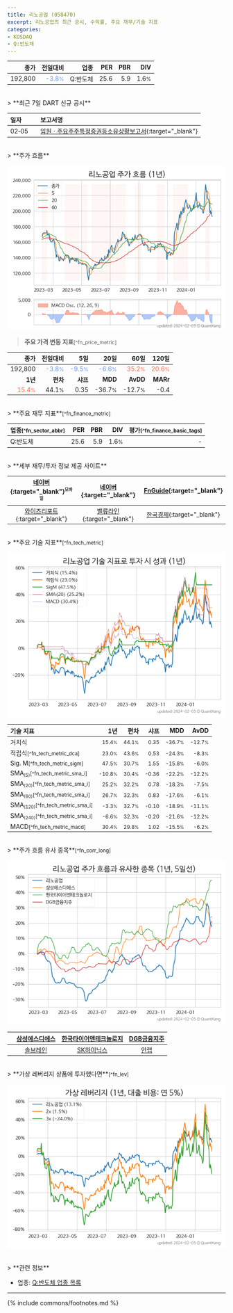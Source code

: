 ```yaml
---
title: 리노공업 (058470)
excerpt: 리노공업의 최근 공시, 수익률, 주요 재무/기술 지표
categories:
- KOSDAQ
- Q:반도체
---
```


| **종가** | **전일대비** | **업종** | **PER** | **PBR** | **DIV** |
| -------: | -----------: | -------: | ------: | ------: | ------: |
| 192,800 | <span style="color: cornflowerblue">-3.8<small>%</small></span> | Q:반도체 | 25.6 | 5.9 | 1.6<small>%</small> |

<!-- more -->

<br>
> **최근 7일 DART 신규 공시**<a id="dart"></a>

| **일자** |      | **보고서명** |
| :------- | :--- | :----------- |
| 02&#x2011;05 | | [임원ㆍ주요주주특정증권등소유상황보고서](https://dart.fss.or.kr/dsaf001/main.do?rcpNo=20240205000098){:target="_blank"} |

<br>
> **주가 흐름**<a id="price"></a>

![058470](/stock/images/058470.png)

> **주요 가격 변동 지표**<small>[^fn_price_metric]</small>

| **종가** | **전일대비** | **5일** | **20일** | **60일** | **120일** |
| -------: | -----------: | ------: | -------: | -------: | --------: |
| 192,800 | <span style="color: cornflowerblue">-3.8<small>%</small></span> | <span style="color: cornflowerblue">-9.5<small>%</small></span> | <span style="color: cornflowerblue">-6.6<small>%</small></span> | <span style="color: tomato">35.2<small>%</small></span> | <span style="color: tomato">20.6<small>%</small></span> |
| **1년** | **편차** | **샤프** | **MDD** | **AvDD** | **MARr** |
| <span style="color: tomato">15.4<small>%</small></span> | 44.1<small>%</small> | 0.35 | -36.7<small>%</small> | -12.7<small>%</small> | -0.4 |

<br>
> **주요 재무 지표**<small>[^fn_finance_metric]</small>

| **업종**<small>[^fn_sector_abbr]</small> | **PER** | **PBR** | **DIV** | **평가**<small>[^fn_finance_basic_tags]</small> |
| :--------------------------------------- | ------: | ------: | ------: | ----------------------------------------------: |
| Q:반도체 | 25.6 | 5.9 | 1.6<small>%</small> | - |

<br>
> **세부 재무/투자 정보 제공 사이트**

| [네이버](https://m.stock.naver.com/domestic/stock/058470/finance/summary){:target="_blank"}<sup><small>모바일</small></sup> | [네이버](https://finance.naver.com/item/coinfo.naver?code=058470){:target="_blank"} | [FnGuide](https://comp.fnguide.com/SVO2/ASP/SVD_Invest.asp?gicode=A058470&MenuYn=Y){:target="_blank"} |
| :---: | :---: | :---: |
| [와이즈리포트](https://comp.wisereport.co.kr/company/c1040001.aspx?cmp_cd=058470){:target="_blank"} | [밸류라인](https://www.valueline.co.kr/finance/summary/058470){:target="_blank"} | [한국경제](https://markets.hankyung.com/stock/058470/financial-summary){:target="_blank"} |

<br>
> **주요 기술 지표**<small>[^fn_tech_metric]</small>


![058470](/stock/images/058470_tech.png)

| **기술 지표** | **1년** | **편차** | **샤프** | **MDD** | **AvDD** |
| :------------ | ------: | -----------: | -------: | ------: | -------: |
| 거치식 | <small>15.4<small>%</small></small> | <small>44.1<small>%</small></small> | <small>0.35</small> | <small>-36.7<small>%</small></small> | <small>-12.7<small>%</small></small> |
| 적립식<small>[^fn_tech_metric_dca]</small> | <small>23.0<small>%</small></small> | <small>43.6<small>%</small></small> | <small>0.53</small> | <small>-24.3<small>%</small></small> | <small>-8.3<small>%</small></small> |
| Sig. M<small>[^fn_tech_metric_sigm]</small> | <small>47.5<small>%</small></small> | <small>30.7<small>%</small></small> | <small>1.55</small> | <small>-15.8<small>%</small></small> | <small>-6.0<small>%</small></small> |
| SMA<small><sub>(5)</sub></small><small>[^fn_tech_metric_sma_i]</small> | <small>-10.8<small>%</small></small> | <small>30.4<small>%</small></small> | <small>-0.36</small> | <small>-22.2<small>%</small></small> | <small>-12.2<small>%</small></small> |
| SMA<small><sub>(20)</sub></small><small>[^fn_tech_metric_sma_i]</small> | <small>25.2<small>%</small></small> | <small>32.2<small>%</small></small> | <small>0.78</small> | <small>-18.3<small>%</small></small> | <small>-7.5<small>%</small></small> |
| SMA<small><sub>(60)</sub></small><small>[^fn_tech_metric_sma_i]</small> | <small>26.7<small>%</small></small> | <small>32.3<small>%</small></small> | <small>0.83</small> | <small>-17.6<small>%</small></small> | <small>-6.1<small>%</small></small> |
| SMA<small><sub>(120)</sub></small><small>[^fn_tech_metric_sma_i]</small> | <small>-3.3<small>%</small></small> | <small>32.7<small>%</small></small> | <small>-0.10</small> | <small>-18.9<small>%</small></small> | <small>-11.1<small>%</small></small> |
| SMA<small><sub>(240)</sub></small><small>[^fn_tech_metric_sma_i]</small> | <small>-6.6<small>%</small></small> | <small>32.3<small>%</small></small> | <small>-0.20</small> | <small>-21.6<small>%</small></small> | <small>-12.2<small>%</small></small> |
| MACD<small>[^fn_tech_metric_macd]</small> | <small>30.4<small>%</small></small> | <small>29.8<small>%</small></small> | <small>1.02</small> | <small>-15.5<small>%</small></small> | <small>-6.2<small>%</small></small> |

<br>
> **주가 흐름 유사 종목**<a id="corr"></a><small>[^fn_corr_long]</small>

![058470](/stock/images/058470_corr.png)

|       | [삼성에스디에스](/018260/) | [한국타이어앤테크놀로지](/161390/) | [DGB금융지주](/139130/) |
| :---: | :------------------------------------: | :------------------------------------: | :------------------------------------: |
|       | [솔브레인](/357780/) | [SK하이닉스](/000660/) | [안랩](/053800/) |

<br>
> **가상 레버리지 상품에 투자했다면**<a id="2x"></a><small>[^fn_lev]</small>

![058470](/stock/images/058470_2x.png)

<br>
> **관련 정보**

- 업종: [Q:반도체 업종 목록](/stats/sector/kosdaq_업종_반도체_종목/)

---
{% include commons/footnotes.md %}